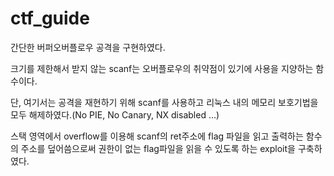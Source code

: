 # ctf_guide

간단한 버퍼오버플로우 공격을 구현하였다.

크기를 제한해서 받지 않는 scanf는 오버플로우의 취약점이 있기에 사용을 지양하는 함수이다.

단, 여기서는 공격을 재현하기 위해 scanf를 사용하고 리눅스 내의 메모리 보호기법을 모두 해제하였다.(No PIE, No Canary, NX disabled ...)

스택 영역에서 overflow를 이용해 scanf의 ret주소에 flag 파일을 읽고 출력하는 함수의 주소를 덮어씀으로써 권한이 없는 flag파일을 읽을 수 있도록 하는 exploit을 구축하였다.
